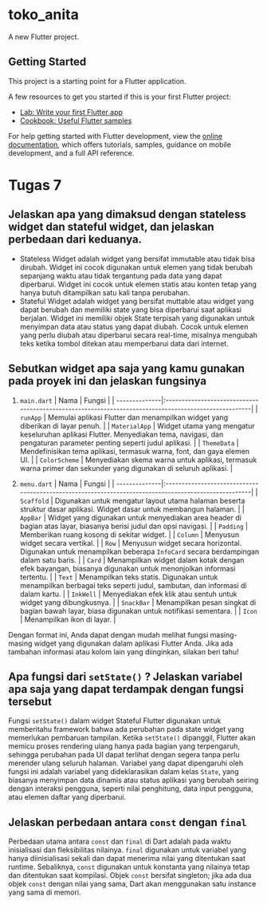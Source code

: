 # toko_anita

A new Flutter project.

## Getting Started

This project is a starting point for a Flutter application.

A few resources to get you started if this is your first Flutter project:

- [Lab: Write your first Flutter app](https://docs.flutter.dev/get-started/codelab)
- [Cookbook: Useful Flutter samples](https://docs.flutter.dev/cookbook)

For help getting started with Flutter development, view the
[online documentation](https://docs.flutter.dev/), which offers tutorials,
samples, guidance on mobile development, and a full API reference.

# Tugas 7
## Jelaskan apa yang dimaksud dengan stateless widget dan stateful widget, dan jelaskan perbedaan dari keduanya.
* Stateless Widget adalah widget yang bersifat immutable atau tidak bisa dirubah. Widget ini cocok digunakan untuk elemen yang tidak berubah sepanjang waktu atau tidak tergantung pada data yang dapat diperbarui. Widget ini cocok untuk elemen statis atau konten tetap yang hanya butuh ditampilkan satu kali tanpa perubahan.
* Stateful Widget adalah widget yang bersifat muttable atau widget yang dapat berubah dan memiliki state yang bisa diperbarui saat aplikasi berjalan. Widget ini memiliki objek State terpisah yang digunakan untuk menyimpan data atau status yang dapat diubah. Cocok untuk elemen yang perlu diubah atau diperbarui secara real-time, misalnya mengubah teks ketika tombol ditekan atau memperbarui data dari internet.
## Sebutkan widget apa saja yang kamu gunakan pada proyek ini dan jelaskan fungsinya
1. `main.dart`
| Nama          | Fungsi                                                                                               |
| --------------|:-----------------------------------------------------------------------------------------------------|
| `runApp`      | Memulai aplikasi Flutter dan menampilkan widget yang diberikan di layar penuh.                       |
| `MaterialApp` | Widget utama yang mengatur keseluruhan aplikasi Flutter. Menyediakan tema, navigasi, dan pengaturan parameter penting seperti judul aplikasi. |
| `ThemeData`   | Mendefinisikan tema aplikasi, termasuk warna, font, dan gaya elemen UI.                             |
| `ColorScheme` | Menyediakan skema warna untuk aplikasi, termasuk warna primer dan sekunder yang digunakan di seluruh aplikasi. |

2. `menu.dart`
| Nama          | Fungsi                                                                                               |
| --------------|:-----------------------------------------------------------------------------------------------------|
| `Scaffold`    | Digunakan untuk mengatur layout utama halaman beserta struktur dasar aplikasi. Widget dasar untuk membangun halaman. |
| `AppBar`      | Widget yang digunakan untuk menyediakan area header di bagian atas layar, biasanya berisi judul dan opsi navigasi.   |
| `Padding`     | Memberikan ruang kosong di sekitar widget.                                                           |
| `Column`      | Menyusun widget secara vertikal.                                                                     |
| `Row`         | Menyusun widget secara horizontal. Digunakan untuk menampilkan beberapa `InfoCard` secara berdampingan dalam satu baris. |
| `Card`        | Menampilkan widget dalam kotak dengan efek bayangan, biasanya digunakan untuk menonjolkan informasi tertentu. |
| `Text`        | Menampilkan teks statis. Digunakan untuk menampilkan berbagai teks seperti judul, sambutan, dan informasi di dalam kartu. |
| `InkWell`     | Menyediakan efek klik atau sentuh untuk widget yang dibungkusnya.                                   |
| `SnackBar`    | Menampilkan pesan singkat di bagian bawah layar, biasa digunakan untuk notifikasi sementara.         |
| `Icon`        | Menampilkan ikon di layar.                                                                            |

Dengan format ini, Anda dapat dengan mudah melihat fungsi masing-masing widget yang digunakan dalam aplikasi Flutter Anda. Jika ada tambahan informasi atau kolom lain yang diinginkan, silakan beri tahu!
## Apa fungsi dari `setState()` ? Jelaskan variabel apa saja yang dapat terdampak dengan fungsi tersebut
Fungsi `setState()` dalam widget Stateful Flutter digunakan untuk memberitahu framework bahwa ada perubahan pada state widget yang memerlukan pembaruan tampilan. Ketika `setState()` dipanggil, Flutter akan memicu proses rendering ulang hanya pada bagian yang terpengaruh, sehingga perubahan pada UI dapat terlihat dengan segera tanpa perlu merender ulang seluruh halaman. Variabel yang dapat dipengaruhi oleh fungsi ini adalah variabel yang dideklarasikan dalam kelas `State`, yang biasanya menyimpan data dinamis atau status aplikasi yang berubah seiring dengan interaksi pengguna, seperti nilai penghitung, data input pengguna, atau elemen daftar yang diperbarui.

## Jelaskan perbedaan antara `const` dengan `final`
Perbedaan utama antara `const` dan `final` di Dart adalah pada waktu inisialisasi dan fleksibilitas nilainya. `final` digunakan untuk variabel yang hanya diinisialisasi sekali dan dapat menerima nilai yang ditentukan saat runtime. Sebaliknya, `const` digunakan untuk konstanta yang nilainya tetap dan ditentukan saat kompilasi. Objek `const` bersifat singleton; jika ada dua objek `const` dengan nilai yang sama, Dart akan menggunakan satu instance yang sama di memori.









